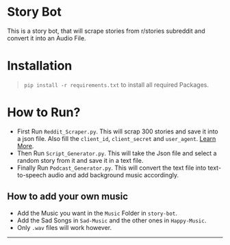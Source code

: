 # Story Bot

This is a story bot, that will scrape stories from r/stories subreddit and convert it into an Audio File.

# Installation

> `pip install -r requirements.txt` to install all required Packages.

# How to Run?

- First Run `Reddit_Scraper.py`. This will scrap 300 stories and save it into a json file. Also fill the `client_id`, `client_secret` and `user_agent`. [Learn More](https://www.jcchouinard.com/get-reddit-api-credentials-with-praw/).
- Then Run `Script_Generator.py`. This will take the Json file and select a random story from it and save it in a text file.
- Finally Run `Podcast_Generator.py`. This will convert the text file into text-to-speech audio and add background music accordingly.

## How to add your own music

- Add the Music you want in the `Music` Folder in `story-bot`.
- Add the Sad Songs in `Sad-Music` and the other ones in `Happy-Music`.
- Only `.wav` files will work however.
---
